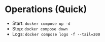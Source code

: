 # Operations (Quick)

- Start: `docker compose up -d`
- Stop:  `docker compose down`
- Logs:  `docker compose logs -f --tail=200`
